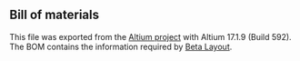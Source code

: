 ## Bill of materials

This file was exported from the [Altium project](https://github.com/ries-lab/LaserEngine/tree/master/Electronics/Electronics_manuscript/Custom_signal_conditioning/Altium_project) with Altium 17.1.9 (Build 592). The BOM contains the information required by [Beta Layout](https://uk.beta-layout.com/pcb/).

